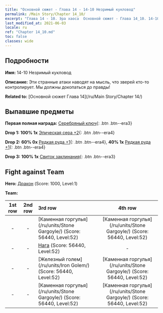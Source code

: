 ```yaml
---
title: "Основной сюжет - Глава 14 - 14-10 Незримый кукловод"
permalink: /Main Story/Chapter 14_10/
excerpt: "Глава 14 - 10. Эра хаоса  Основной сюжет - Глава 14_10. 14-10 Незримый кукловод"
last_modified_at: 2021-06-03
locale: ru
ref: "Chapter 14_10.md"
toc: false
classes: wide
---
```


## Подробности

 **Имя:** 14-10 Незримый кукловод

 **Описание:** Эти странные атаки наводят на мысль, что зверей кто-то контролирует. Мы должны докопаться до правды!

 **Related to:** [Основной сюжет Глава 14](/ru/Main Story/Chapter 14/)

## Выпавшие предметы

 **Первая полная награда:** [Серебряный ключ](/ItemsRU/con_693/){: .btn .btn--era3}

 **Drop 1:** **100% 1x** [Эпическая сера +2](/ItemsRU/mat_50/){: .btn .btn--era4}

 **Drop 2:** **60% 0x** [Редкая руда +1](/ItemsRU/mat_40/){: .btn .btn--era4}, **40% 1x** [Редкая руда +1](/ItemsRU/mat_40/){: .btn .btn--era4}

 **Drop 3:** **100% 1x** [Свиток заклинания](/ItemsRU/con_694/){: .btn .btn--era3}


## Fight against Team
 **Hero:** [Дракон](/ru/heroes/Dracon/) (Score: 1000, Level:1)

 **Team:**


  | 1st row | 2nd row | 3rd row | 4th row |
  |:----:|:----:|:----|:----:|
  | - | - | [Каменная горгулья](/ru/units/Stone Gargoyle/) (Score: 56440, Level:52)  | [Каменная горгулья](/ru/units/Stone Gargoyle/) (Score: 56440, Level:52)  |
  | - | - | [Нага](/ru/units/Naga/) (Score: 56440, Level:52)  | - |
  | - | - | [Железный голем](/ru/units/Iron Golem/) (Score: 56440, Level:52)  | [Каменная горгулья](/ru/units/Stone Gargoyle/) (Score: 56440, Level:52)  |
  | - | - | [Каменная горгулья](/ru/units/Stone Gargoyle/) (Score: 56440, Level:52)  | [Каменная горгулья](/ru/units/Stone Gargoyle/) (Score: 56440, Level:52)  |


